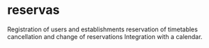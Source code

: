 # reservas
 Registration of users and establishments reservation of timetables cancellation and change of reservations Integration with a calendar.
